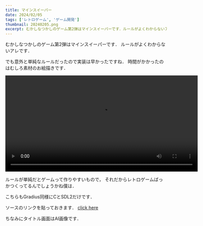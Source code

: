 ```yaml
---
title: マインスイーパー
date: 2024/02/05
tags: ['レトロゲーム', 'ゲーム開発']
thumbnail: 20240205.png
excerpt: むかしなつかしのゲーム第2弾はマインスイーパーです．ルールがよくわからないアレです．でも意外と単純なルールだったので実装は早かったですね．時間がかかったのはむしろ素材のお絵描きです．
---
```


むかしなつかしのゲーム第2弾はマインスイーパーです．
ルールがよくわからないアレです．

でも意外と単純なルールだったので実装は早かったですね．
時間がかかったのはむしろ素材のお絵描きです．


<video controls width="600">
  <source src="/images/works/20240205.mp4" type="video/mp4">
  お使いのブラウザは動画タグに対応していません。
</video>

ルールが単純だとゲームって作りやすいもので，
それだからレトロゲームばっかつくってるんでしょうかね僕は．

こちらもGradius同様にCとSDL2だけです．

ソースのリンクを貼っておきます．
[click here](https://github.com/k-mysa6505/minesweeper)

ちなみにタイトル画面はAI画像です．
